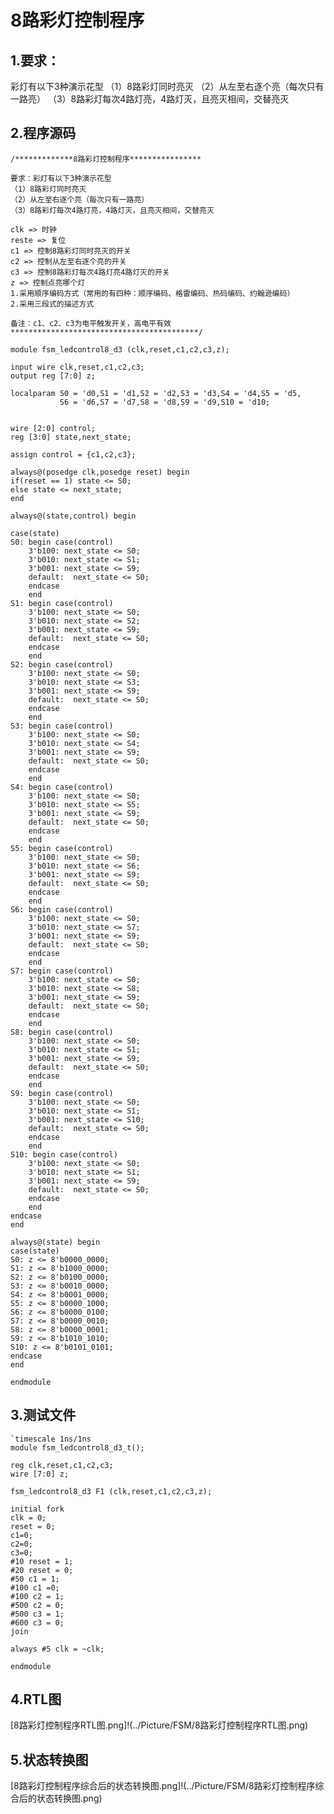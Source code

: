# 8路彩灯控制程序

## 1.要求：
彩灯有以下3种演示花型
（1）8路彩灯同时亮灭
（2）从左至右逐个亮（每次只有一路亮）
（3）8路彩灯每次4路灯亮，4路灯灭，且亮灭相间，交替亮灭

## 2.程序源码
    /*************8路彩灯控制程序****************
    
    要求：彩灯有以下3种演示花型
    （1）8路彩灯同时亮灭
    （2）从左至右逐个亮（每次只有一路亮）
    （3）8路彩灯每次4路灯亮，4路灯灭，且亮灭相间，交替亮灭
    
    clk => 时钟
    reste => 复位
    c1 => 控制8路彩灯同时亮灭的开关
    c2 => 控制从左至右逐个亮的开关
    c3 => 控制8路彩灯每次4路灯亮4路灯灭的开关
    z => 控制点亮哪个灯
    1.采用顺序编码方式（常用的有四种：顺序编码、格雷编码、热码编码、约翰逊编码）
    2.采用三段式的描述方式
    
    备注：c1、c2、c3为电平触发开关，高电平有效
    ******************************************/
    
    module fsm_ledcontrol8_d3 (clk,reset,c1,c2,c3,z);
    
    input wire clk,reset,c1,c2,c3;
    output reg [7:0] z;
    
    localparam S0 = 'd0,S1 = 'd1,S2 = 'd2,S3 = 'd3,S4 = 'd4,S5 = 'd5,
               S6 = 'd6,S7 = 'd7,S8 = 'd8,S9 = 'd9,S10 = 'd10;
    			  
    			  
    wire [2:0] control;
    reg [3:0] state,next_state;
    
    assign control = {c1,c2,c3}; 
    
    always@(posedge clk,posedge reset) begin
    if(reset == 1) state <= S0;
    else state <= next_state;
    end
    
    always@(state,control) begin
    
    case(state)
    S0: begin case(control)
        3'b100: next_state <= S0;
        3'b010: next_state <= S1;
        3'b001: next_state <= S9;
        default:  next_state <= S0;
        endcase
        end
    S1: begin case(control)
        3'b100: next_state <= S0;
        3'b010: next_state <= S2;
        3'b001: next_state <= S9;
        default:  next_state <= S0;
        endcase
        end
    S2: begin case(control)
        3'b100: next_state <= S0;
        3'b010: next_state <= S3;
        3'b001: next_state <= S9;
        default:  next_state <= S0;
        endcase
        end
    S3: begin case(control)
        3'b100: next_state <= S0;
        3'b010: next_state <= S4;
        3'b001: next_state <= S9;
        default:  next_state <= S0;
        endcase
        end
    S4: begin case(control)
        3'b100: next_state <= S0;
        3'b010: next_state <= S5;
        3'b001: next_state <= S9;
        default:  next_state <= S0;
        endcase
        end
    S5: begin case(control)
        3'b100: next_state <= S0;
        3'b010: next_state <= S6;
        3'b001: next_state <= S9;
        default:  next_state <= S0;
        endcase
        end
    S6: begin case(control)
        3'b100: next_state <= S0;
        3'b010: next_state <= S7;
        3'b001: next_state <= S9;
        default:  next_state <= S0;
        endcase
        end
    S7: begin case(control)
        3'b100: next_state <= S0;
        3'b010: next_state <= S8;
        3'b001: next_state <= S9;
        default:  next_state <= S0;
        endcase
        end
    S8: begin case(control)
        3'b100: next_state <= S0;
        3'b010: next_state <= S1;
        3'b001: next_state <= S9;
        default:  next_state <= S0;
        endcase
        end
    S9: begin case(control)
        3'b100: next_state <= S0;
        3'b010: next_state <= S1;
        3'b001: next_state <= S10;
        default:  next_state <= S0;
        endcase
        end
    S10: begin case(control)
        3'b100: next_state <= S0;
        3'b010: next_state <= S1;
        3'b001: next_state <= S9;
        default:  next_state <= S0;
        endcase
        end
    endcase
    end
    
    always@(state) begin
    case(state)
    S0: z <= 8'b0000_0000;
    S1: z <= 8'b1000_0000;
    S2: z <= 8'b0100_0000;
    S3: z <= 8'b0010_0000;
    S4: z <= 8'b0001_0000;
    S5: z <= 8'b0000_1000;
    S6: z <= 8'b0000_0100;
    S7: z <= 8'b0000_0010;
    S8: z <= 8'b0000_0001;
    S9: z <= 8'b1010_1010;
    S10: z <= 8'b0101_0101;
    endcase
    end
    
    endmodule
## 3.测试文件
    `timescale 1ns/1ns
    module fsm_ledcontrol8_d3_t();
    
    reg clk,reset,c1,c2,c3;
    wire [7:0] z;
    
    fsm_ledcontrol8_d3 F1 (clk,reset,c1,c2,c3,z);
    
    initial fork
    clk = 0;
    reset = 0;
    c1=0;
    c2=0;
    c3=0;
    #10 reset = 1;
    #20 reset = 0;
    #50 c1 = 1;
    #100 c1 =0;
    #100 c2 = 1;
    #500 c2 = 0;
    #500 c3 = 1;
    #600 c3 = 0;
    join
    
    always #5 clk = ~clk;
    
    endmodule

## 4.RTL图
[8路彩灯控制程序RTL图.png]!(../Picture/FSM/8路彩灯控制程序RTL图.png)

## 5.状态转换图
[8路彩灯控制程序综合后的状态转换图.png]!(../Picture/FSM/8路彩灯控制程序综合后的状态转换图.png)




































